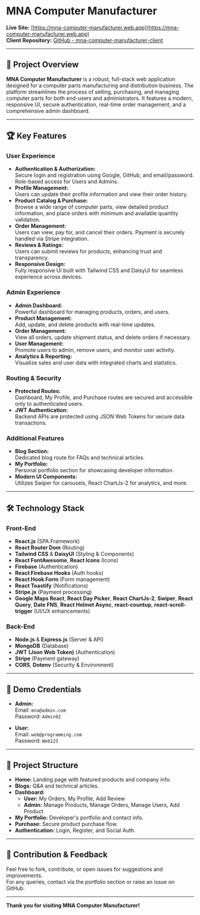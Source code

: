 # MNA Computer Manufacturer

**Live Site:** [https://mna-computer-manufacturer.web.app](https://mna-computer-manufacturer.web.app)  
**Client Repository:** [GitHub - mna-computer-manufacturer-client](https://github.com/nurulazam-dev/mna-computer-manufacturer-client)

---

## 🚀 Project Overview

**MNA Computer Manufacturer** is a robust, full-stack web application designed for a computer parts manufacturing and distribution business. The platform streamlines the process of selling, purchasing, and managing computer parts for both end-users and administrators. It features a modern, responsive UI, secure authentication, real-time order management, and a comprehensive admin dashboard.

---

## 🏆 Key Features

### User Experience

- **Authentication & Authorization:**  
  Secure login and registration using Google, GitHub, and email/password. Role-based access for Users and Admins.
- **Profile Management:**  
  Users can update their profile information and view their order history.
- **Product Catalog & Purchase:**  
  Browse a wide range of computer parts, view detailed product information, and place orders with minimum and available quantity validation.
- **Order Management:**  
  Users can view, pay for, and cancel their orders. Payment is securely handled via Stripe integration.
- **Reviews & Ratings:**  
  Users can submit reviews for products, enhancing trust and transparency.
- **Responsive Design:**  
  Fully responsive UI built with Tailwind CSS and DaisyUI for seamless experience across devices.

### Admin Experience

- **Admin Dashboard:**  
  Powerful dashboard for managing products, orders, and users.
- **Product Management:**  
  Add, update, and delete products with real-time updates.
- **Order Management:**  
  View all orders, update shipment status, and delete orders if necessary.
- **User Management:**  
  Promote users to admin, remove users, and monitor user activity.
- **Analytics & Reporting:**  
  Visualize sales and user data with integrated charts and statistics.

### Routing & Security

- **Protected Routes:**  
  Dashboard, My Profile, and Purchase routes are secured and accessible only to authenticated users.
- **JWT Authentication:**  
  Backend APIs are protected using JSON Web Tokens for secure data transactions.

### Additional Features

- **Blog Section:**  
  Dedicated blog route for FAQs and technical articles.
- **My Portfolio:**  
  Personal portfolio section for showcasing developer information.
- **Modern UI Components:**  
  Utilizes Swiper for carousels, React ChartJs-2 for analytics, and more.

---

## 🛠️ Technology Stack

### Front-End

- **React.js** (SPA Framework)
- **React Router Dom** (Routing)
- **Tailwind CSS** & **DaisyUI** (Styling & Components)
- **React FontAwesome**, **React Icons** (Icons)
- **Firebase** (Authentication)
- **React Firebase Hooks** (Auth hooks)
- **React Hook Form** (Form management)
- **React Toastify** (Notifications)
- **Stripe.js** (Payment processing)
- **Google Maps React**, **React Day Picker**, **React ChartJs-2**, **Swiper**, **React Query**, **Date FNS**, **React Helmet Async**, **react-countup**, **react-scroll-trigger** (UI/UX enhancements)

### Back-End

- **Node.js** & **Express.js** (Server & API)
- **MongoDB** (Database)
- **JWT (Json Web Token)** (Authentication)
- **Stripe** (Payment gateway)
- **CORS**, **Dotenv** (Security & Environment)

---

## 🔐 Demo Credentials

- **Admin:**  
  Email: `mna@admin.com`  
  Password: `Admin92`

- **User:**  
  Email: `web@programming.com`  
  Password: `Web123`

---

## 📂 Project Structure

- **Home:** Landing page with featured products and company info.
- **Blogs:** Q&A and technical articles.
- **Dashboard:**
  - **User:** My Orders, My Profile, Add Review
  - **Admin:** Manage Products, Manage Orders, Manage Users, Add Product
- **My Portfolio:** Developer's portfolio and contact info.
- **Purchase:** Secure product purchase flow.
- **Authentication:** Login, Register, and Social Auth.

---

## 📢 Contribution & Feedback

Feel free to fork, contribute, or open issues for suggestions and improvements.  
For any queries, contact via the portfolio section or raise an issue on GitHub.

---

**Thank you for visiting MNA Computer Manufacturer!**
